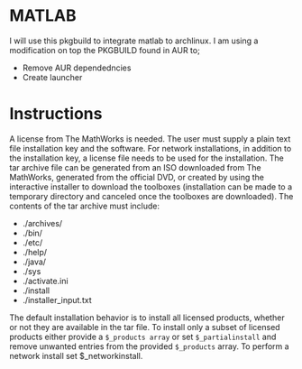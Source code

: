 # MATLAB

I will use this pkgbuild to integrate matlab to archlinux.
I am using a modification on top the PKGBUILD found in AUR to;

* Remove AUR dependedncies
* Create launcher

# Instructions

A license from The MathWorks is needed.
The user must supply a plain text file installation key and the software.
For network installations, in addition to the installation key,
a license file needs to be used for the installation.
The tar archive file can be generated from an ISO downloaded from The MathWorks,
generated from the official DVD, or created by using the interactive installer
to download the toolboxes (installation can be made to a temporary directory and
canceled once the toolboxes are downloaded).
The contents of the tar archive must include:

* ./archives/
* ./bin/
* ./etc/
* ./help/
* ./java/
* ./sys
* ./activate.ini
* ./install
* ./installer_input.txt

The default installation behavior is to install all licensed products,
whether or not they are available in the tar file.
To install only a subset of licensed products either provide a `$_products array`
or set `$_partialinstall` and remove unwanted entries from the provided `$_products`
array. To perform a network install set $_networkinstall.
